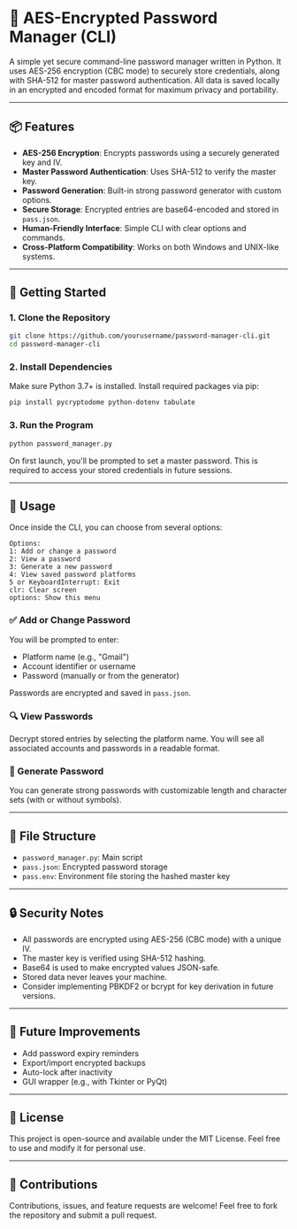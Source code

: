 # 🔐 AES-Encrypted Password Manager (CLI)

A simple yet secure command-line password manager written in Python. It uses AES-256 encryption (CBC mode) to securely store credentials, along with SHA-512 for master password authentication. All data is saved locally in an encrypted and encoded format for maximum privacy and portability.

---

## 📦 Features

- **AES-256 Encryption**: Encrypts passwords using a securely generated key and IV.
- **Master Password Authentication**: Uses SHA-512 to verify the master key.
- **Password Generation**: Built-in strong password generator with custom options.
- **Secure Storage**: Encrypted entries are base64-encoded and stored in `pass.json`.
- **Human-Friendly Interface**: Simple CLI with clear options and commands.
- **Cross-Platform Compatibility**: Works on both Windows and UNIX-like systems.

---

## 🚀 Getting Started

### 1. Clone the Repository

```bash
git clone https://github.com/yourusername/password-manager-cli.git
cd password-manager-cli
```

### 2. Install Dependencies

Make sure Python 3.7+ is installed. Install required packages via pip:

```bash
pip install pycryptodome python-dotenv tabulate
```

### 3. Run the Program

```bash
python password_manager.py
```

On first launch, you'll be prompted to set a master password. This is required to access your stored credentials in future sessions.

---

## 🔧 Usage

Once inside the CLI, you can choose from several options:

```
Options:
1: Add or change a password
2: View a password
3: Generate a new password
4: View saved password platforms
5 or KeyboardInterrupt: Exit
clr: Clear screen
options: Show this menu
```

### ✅ Add or Change Password

You will be prompted to enter:
- Platform name (e.g., "Gmail")
- Account identifier or username
- Password (manually or from the generator)

Passwords are encrypted and saved in `pass.json`.

### 🔍 View Passwords

Decrypt stored entries by selecting the platform name. You will see all associated accounts and passwords in a readable format.

### 🔐 Generate Password

You can generate strong passwords with customizable length and character sets (with or without symbols).

---

## 📁 File Structure

- `password_manager.py`: Main script
- `pass.json`: Encrypted password storage
- `pass.env`: Environment file storing the hashed master key

---

## 🔒 Security Notes

- All passwords are encrypted using AES-256 (CBC mode) with a unique IV.
- The master key is verified using SHA-512 hashing.
- Base64 is used to make encrypted values JSON-safe.
- Stored data never leaves your machine.
- Consider implementing PBKDF2 or bcrypt for key derivation in future versions.

---

## 🧠 Future Improvements

- Add password expiry reminders
- Export/import encrypted backups
- Auto-lock after inactivity
- GUI wrapper (e.g., with Tkinter or PyQt)

---

## 📝 License

This project is open-source and available under the MIT License. Feel free to use and modify it for personal use.

---

## 🙌 Contributions

Contributions, issues, and feature requests are welcome! Feel free to fork the repository and submit a pull request.
